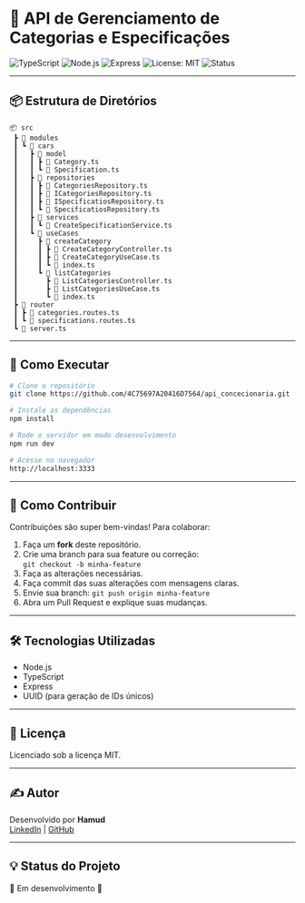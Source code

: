 
# 🚗 API de Gerenciamento de Categorias e Especificações

![TypeScript](https://img.shields.io/badge/TypeScript-007ACC?style=for-the-badge&logo=typescript&logoColor=white)
![Node.js](https://img.shields.io/badge/Node.js-339933?style=for-the-badge&logo=nodedotjs&logoColor=white)
![Express](https://img.shields.io/badge/Express.js-404D59?style=for-the-badge)
![License: MIT](https://img.shields.io/badge/License-MIT-green.svg?style=for-the-badge)
![Status](https://img.shields.io/badge/status-em%20desenvolvimento-yellow?style=for-the-badge)

---

## 📦 Estrutura de Diretórios

```
📦 src
 ┣ 📂 modules
 ┃ ┗ 📂 cars
 ┃   ┣ 📂 model
 ┃   ┃ ┣ 📄 Category.ts
 ┃   ┃ ┗ 📄 Specification.ts
 ┃   ┣ 📂 repositories
 ┃   ┃ ┣ 📄 CategoriesRepository.ts
 ┃   ┃ ┣ 📄 ICategoriesRepository.ts
 ┃   ┃ ┣ 📄 ISpecificatiosRepository.ts
 ┃   ┃ ┗ 📄 SpecificatiosRepository.ts
 ┃   ┣ 📂 services
 ┃   ┃ ┗ 📄 CreateSpecificationService.ts
 ┃   ┗ 📂 useCases
 ┃     ┣ 📂 createCategory
 ┃     ┃ ┣ 📄 CreateCategoryController.ts
 ┃     ┃ ┣ 📄 CreateCategoryUseCase.ts
 ┃     ┃ ┗ 📄 index.ts
 ┃     ┗ 📂 listCategories
 ┃       ┣ 📄 ListCategoriesController.ts
 ┃       ┣ 📄 ListCategoriesUseCase.ts
 ┃       ┗ 📄 index.ts
 ┣ 📂 router
 ┃ ┣ 📄 categories.routes.ts
 ┃ ┗ 📄 specifications.routes.ts
 ┗ 📄 server.ts
```

---

## 🚀 Como Executar

```bash
# Clone o repositório
git clone https://github.com/4C75697A20416D7564/api_concecionaria.git

# Instale as dependências
npm install

# Rode o servidor em modo desenvolvimento
npm run dev

# Acesse no navegador
http://localhost:3333
```

---

## 🤝 Como Contribuir

Contribuições são super bem-vindas! Para colaborar:

1. Faça um **fork** deste repositório.
2. Crie uma branch para sua feature ou correção:  
   `git checkout -b minha-feature`
3. Faça as alterações necessárias.
4. Faça commit das suas alterações com mensagens claras.
5. Envie sua branch: `git push origin minha-feature`
6. Abra um Pull Request e explique suas mudanças.

---

## 🛠️ Tecnologias Utilizadas

- Node.js  
- TypeScript  
- Express  
- UUID (para geração de IDs únicos)  

---

## 📄 Licença

Licenciado sob a licença MIT.

---

## ✍️ Autor

Desenvolvido por **Hamud**  
[LinkedIn](https://www.linkedin.com/in/luiz-felipe-hamud) | [GitHub](https://github.com/4C75697A20416D7564/api_concecionaria.git)

---

## 💡 Status do Projeto

🚧 Em desenvolvimento 🚧
